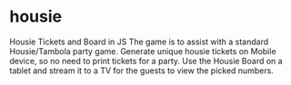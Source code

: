 # housie
Housie Tickets and Board in JS
The game is to assist with a standard Housie/Tambola party game. 
Generate unique housie tickets on Mobile device, so no need to print tickets for a party. 
Use the Housie Board on a tablet and stream it to a TV for the guests to view the picked numbers.
